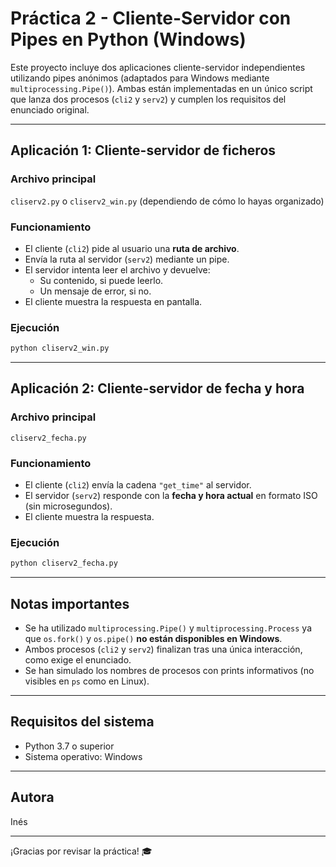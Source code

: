 # Práctica 2 - Cliente-Servidor con Pipes en Python (Windows)

Este proyecto incluye dos aplicaciones cliente-servidor independientes utilizando pipes anónimos (adaptados para Windows mediante `multiprocessing.Pipe()`). Ambas están implementadas en un único script que lanza dos procesos (`cli2` y `serv2`) y cumplen los requisitos del enunciado original.

---

## Aplicación 1: Cliente-servidor de ficheros

### Archivo principal
`cliserv2.py` o `cliserv2_win.py` (dependiendo de cómo lo hayas organizado)

### Funcionamiento
- El cliente (`cli2`) pide al usuario una **ruta de archivo**.
- Envía la ruta al servidor (`serv2`) mediante un pipe.
- El servidor intenta leer el archivo y devuelve:
  - Su contenido, si puede leerlo.
  - Un mensaje de error, si no.
- El cliente muestra la respuesta en pantalla.

### Ejecución
```bash
python cliserv2_win.py
```

---

## Aplicación 2: Cliente-servidor de fecha y hora

### Archivo principal
`cliserv2_fecha.py`

### Funcionamiento
- El cliente (`cli2`) envía la cadena `"get_time"` al servidor.
- El servidor (`serv2`) responde con la **fecha y hora actual** en formato ISO (sin microsegundos).
- El cliente muestra la respuesta.

### Ejecución
```bash
python cliserv2_fecha.py
```

---

## Notas importantes

- Se ha utilizado `multiprocessing.Pipe()` y `multiprocessing.Process` ya que `os.fork()` y `os.pipe()` **no están disponibles en Windows**.
- Ambos procesos (`cli2` y `serv2`) finalizan tras una única interacción, como exige el enunciado.
- Se han simulado los nombres de procesos con prints informativos (no visibles en `ps` como en Linux).

---

## Requisitos del sistema
- Python 3.7 o superior
- Sistema operativo: Windows

---

## Autora
Inés

---

¡Gracias por revisar la práctica! 🎓